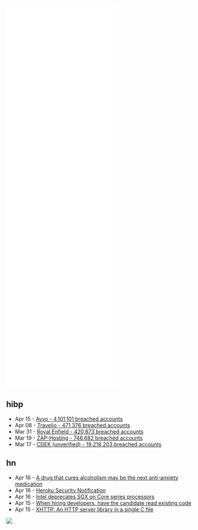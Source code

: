 ![Metrics](https://raw.githubusercontent.com/phixion/phixion/master/metrics.svg)

## hibp

<!--
for https://github.com/phixion/phixion/blob/main/.github/workflows/feeds.yml
-->
<!--START_SECTION:haveibeenpwnd-->
- Apr 15 - [Avvo - 4,101,101 breached accounts](https://haveibeenpwned.com/PwnedWebsites#Avvo)
- Apr 08 - [Travelio - 471,376 breached accounts](https://haveibeenpwned.com/PwnedWebsites#Travelio)
- Mar 31 - [Royal Enfield - 420,873 breached accounts](https://haveibeenpwned.com/PwnedWebsites#RoyalEnfield)
- Mar 19 - [ZAP-Hosting - 746,682 breached accounts](https://haveibeenpwned.com/PwnedWebsites#ZAPHosting)
- Mar 17 - [CDEK (unverified) - 19,218,203 breached accounts](https://haveibeenpwned.com/PwnedWebsites#CDEK)
<!--END_SECTION:haveibeenpwnd-->

## hn

<!--
for https://github.com/phixion/phixion/blob/main/.github/workflows/feeds.yml
-->
<!--START_SECTION:hn-->
- Apr 16 - [A drug that cures alcoholism may be the next anti-anxiety medication](https://www.tus.ac.jp/en/mediarelations/archive/20220414_3208.html)
- Apr 16 - [Heroku Security Notification](https://status.heroku.com/incidents/2413)
- Apr 16 - [Intel deprecates SGX on Core series processors](https://edc.intel.com/content/www/us/en/design/ipla/software-development-platforms/client/platforms/alder-lake-desktop/12th-generation-intel-core-processors-datasheet-volume-1-of-2/004/deprecated-technologies/)
- Apr 15 - [When hiring developers, have the candidate read existing code](https://freakingrectangle.wordpress.com/2022/04/15/how-to-freaking-hire-great-developers/)
- Apr 15 - [XHTTP: An HTTP server library in a single C file](https://github.com/cozis/xHTTP)
<!--END_SECTION:hn-->

<!--
for https://yhype.me
-->
![](https://hit.yhype.me/github/profile?user_id=13013670)
